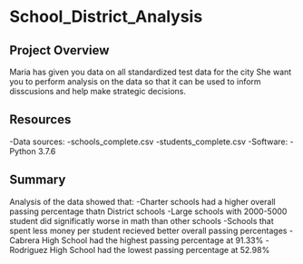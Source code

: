 # School_District_Analysis

## Project Overview
Maria has given you data on all standardized test data for the city She want you to perform analysis on the data so that it can be used to inform disscusions and help make strategic decisions.

## Resources
-Data sources:
 -schools_complete.csv
 -students_complete.csv
-Software:
 -Python 3.7.6
 
 ## Summary
 Analysis of the data showed that:
 -Charter schools had a higher overall passing percentage thatn District schools
 -Large schools with 2000-5000 student did significatly worse in math than other schools
 -Schools that spent less money per student recieved better overall passing percentages
 -Cabrera High School had the highest passing percentage at 91.33%
 -Rodriguez High School had the lowest passing percentage at 52.98%
